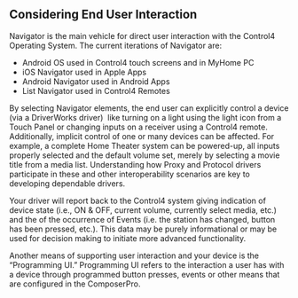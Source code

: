 ## Considering End User Interaction

Navigator is the main vehicle for direct user interaction with the Control4 Operating System. The current iterations of Navigator are:

- Android OS used in Control4 touch screens and in MyHome PC
- iOS Navigator used in Apple Apps
- Android Navigator used in Android Apps
- List Navigator used in Control4 Remotes

By selecting Navigator elements, the end user can explicitly control a device (via a DriverWorks driver)  like turning on a light using the light icon from a Touch Panel or changing inputs on a receiver using a Control4 remote. Additionally, implicit control of one or many devices can be affected. For example, a complete Home Theater system can be powered-up, all inputs properly selected and the default volume set, merely by selecting a movie title from a media list. Understanding how Proxy and Protocol drivers participate in these and other interoperability scenarios are key to developing dependable drivers.

Your driver will report back to the Control4 system giving indication of device state (i.e., ON & OFF, current volume, currently select media, etc.) and the of the occurrence of Events (i.e. the station has changed, button has been pressed, etc.). This data may be purely informational or may be used for decision making to initiate more advanced functionality.

Another means of supporting user interaction and your device is the “Programming UI.” Programming UI refers to the interaction a user has with a device through programmed button presses, events or other means that are configured in the ComposerPro.